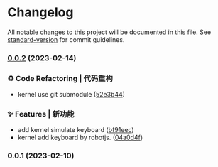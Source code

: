 # Changelog

All notable changes to this project will be documented in this file. See [standard-version](https://github.com/conventional-changelog/standard-version) for commit guidelines.

### [0.0.2](https://github.com/zjhcn/electron-manager-window-shortcut-key/compare/v0.0.1...v0.0.2) (2023-02-14)


### ♻️ Code Refactoring | 代码重构

* kernel use git submodule ([52e3b44](https://github.com/zjhcn/electron-manager-window-shortcut-key/commit/52e3b44472a597e317b8fd88dfd74c46fb66333e))


### ✨ Features | 新功能

* add kernel simulate keyboard ([bf91eec](https://github.com/zjhcn/electron-manager-window-shortcut-key/commit/bf91eec0679adbda4d3ba7e0f29f352b61b86dc4))
* kernel add keyboard by robotjs. ([04a0d4f](https://github.com/zjhcn/electron-manager-window-shortcut-key/commit/04a0d4f4701f16a01372766becd0859d076b48c5))

### 0.0.1 (2023-02-10)
